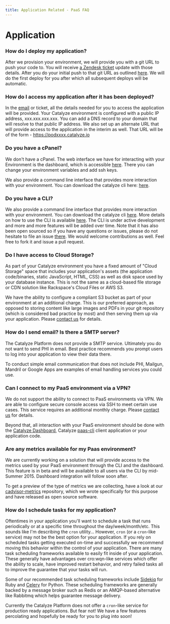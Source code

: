 ```yaml
---
title: Application Related - PaaS FAQ
---
```


# Application


### How do I deploy my application?

After we provision your environment, we will provide you with a git URL to push your code to. You will receive [a Zendesk ticket](https://resources.catalyze.io/paas/getting-started/deploying-your-first-app/provisioning-your-environment/) update with those details. After you do your initial push to that git URL as outlined [here](https://resources.catalyze.io/paas/getting-started/deploying-your-first-app/deploying-the-app/). We will do the first deploy for you after which all subsequent deploys will be automatic.


### How do I access my application after it has been deployed?

In the [email](https://resources.catalyze.io/paas/getting-started/deploying-your-first-app/provisioning-your-environment/) or ticket, all the details needed for you to access the application will be provided. Your Catalyze environment is configured with a public IP address, xxx.xxx.xxx.xxx. You can add a DNS record to your domain that will resolve to that public IP address. We also set up an alternate URL that will provide access to the application in the interim as well. That URL will be of the form - https://podxxxx.catalyze.io


### Do you have a cPanel?

We don't have a cPanel. The web interface we have for interacting with your Environment is the dashboard, which is accessible [here](https://dashboard.catalyze.io). There you can change your environment variables and add ssh keys.

We also provide a command line interface that provides more interaction with your environment. You can download the catalyze cli here: [here](https://github.com/catalyzeio/cli).


### Do you have a CLI?

We also provide a command line interface that provides more interaction with your environment. You can download the catalyze cli [here](https://github.com/catalyzeio/cli). More details on how to use the CLI is available [here](https://resources.catalyze.io/paas/getting-started/the-paas-cli/). The CLI is under active development and more and more features will be added over time. Note that it has also been open sourced so if you have any questions or issues, please do not hesitate to file an issue [there](https://github.com/catalyzeio/cli/issues). We would welcome contributions as well. Feel free to fork it and issue a pull request.


### Do I have access to Cloud Storage?

As part of your Catalyze environment you have a fixed amount of "Cloud Storage" space that includes your application's assets (the application code/binaries, static JavaScript, HTML, CSS) as well as disk space used by your database instance. This is not the same as a cloud-based file storage or CDN solution like Rackspace's Cloud Files or AWS S3.

We have the ability to configure a compliant S3 bucket as part of your environment at an additional charge. This is our preferred approach, as opposed to storing content like large images and PDFs in your git repository (which is considered bad practice by most) and then serving them up via your application. Please [contact us](https://catalyzeio.zendesk.com/hc/en-us/requests/new) for details.


### How do I send email? Is there a SMTP server?

The Catalyze Platform does not provide a SMTP service.
Ultimately you do not want to send PHI in email. Best practice recommends you prompt users to log into your application to view their data there.

To conduct simple email communication that does not include PHI, Mailgun, Mandril or Google Apps are examples of email handling services you could use.


### Can I connect to my PaaS environment via a VPN?

We do not support the ability to connect to PaaS environments via VPN. We are able to configure secure console access via SSH to meet certain use cases. This service requires an additional monthly charge. Please [contact us](https://catalyzeio.zendesk.com/hc/en-us/requests/new) for details.

Beyond that, all interaction with your PaaS environment should be done with the [Catalyze Dashboard](https://dashboard.catalyze.io), Catalyze [paas-cli](https://github.com/catalyzeio/cli) client application or your application code.


### Are any metrics available for my Paas environment?

We are currently working on a solution that will provide access to the metrics used by your PaaS environment through the CLI and the dashboard. This feature is in beta and will be available to all users via the CLI by mid-Summer 2015. Dashboard integration will follow soon after.

To get a preview of the type of metrics we are collecting, have a look at our [cadvisor-metrics](https://github.com/catalyzeio/cadvisor-metrics) repository, which we wrote specifically for this purpose and have released as open source software.


### How do I schedule tasks for my application?

Oftentimes in your application you'll want to schedule a task that runs periodically or at a specific time throughout the day/week/month/etc. This sounds like I'm describing the `cron` utility... However, `cron` (or a `cron`-like service) may not be the best option for your application. If you rely on scheduled tasks getting executed on-time and successfully we recommend moving this behavior within the control of your application. There are many task scheduling frameworks available to easily fit inside of your application. These generally have advantages over cro:wqn-like services which offer the ability to scale, have improved restart behavior, and retry failed tasks all to improve the guarantee that your tasks will run.

Some of our recommended task scheduling frameworks include [Sidekiq](https://github.com/mperham/sidekiq/wiki) for Ruby and [Celery](http://www.celeryproject.org) for Python. These scheduling frameworks are generally backed by a message broker such as Redis or an AMQP-based alternative like Rabbitmq which helps guarantee message delivery.

Currently the Catalyze Platform does not offer a `cron`-like service for production ready applications. But fear not! We have a few features percolating and hopefully be ready for you to plug into soon!
